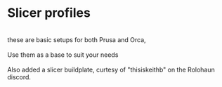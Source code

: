 <h1> Slicer profiles</h1>
<br />these are basic setups for both Prusa and Orca,<br />
<br>Use them as a base to suit your needs</br>
<br>Also added a slicer buildplate, curtesy of "thisiskeithb" on the Rolohaun discord.</br>